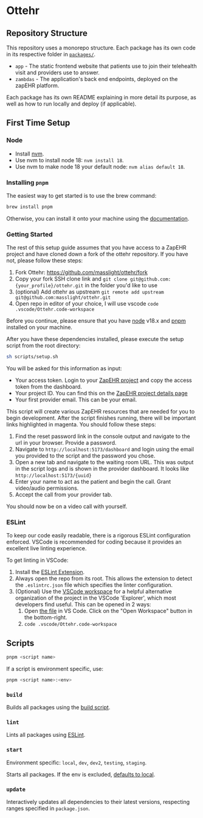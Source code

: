 # Ottehr

## Repository Structure

This repository uses a monorepo structure. Each package has its own code in its respective folder in [`packages/`](./packages/).

- `app` - The static frontend website that patients use to join their telehealth visit and providers use to answer.
- `zambdas` - The application's back end endpoints, deployed on the zapEHR platform.

Each package has its own README explaining in more detail its purpose, as well as how to run locally and deploy (if applicable).

## First Time Setup

### Node

- Install [nvm](https://github.com/nvm-sh/nvm#installing-and-updating).
- Use nvm to install node 18: `nvm install 18`.
- Use nvm to make node 18 your default node: `nvm alias default 18`.

### Installing `pnpm`

The easiest way to get started is to use the brew command:

```bash
brew install pnpm
```

Otherwise, you can install it onto your machine using the [documentation](https://pnpm.io/installation).

### Getting Started

The rest of this setup guide assumes that you have access to a ZapEHR project and have cloned down a fork of the ottehr repository. If you have not, please follow these steps:

1. Fork Ottehr: https://github.com/masslight/ottehr/fork
2. Copy your fork SSH clone link and `git clone git@github.com:{your_profile}/ottehr.git` in the folder you'd like to use
3. (optional) Add ottehr as upstream `git remote add upstream git@github.com:masslight/ottehr.git`
4. Open repo in editor of your choice, I will use vscode `code .vscode/Ottehr.code-workspace`

Before you continue, please ensure that you have [node](#node) v18.x and [pnpm](#installing-pnpm) installed on your machine.

After you have these dependencies installed, please execute the setup script from the root directory:

```bash
sh scripts/setup.sh
```

You will be asked for this information as input:

- Your access token. Login to your [ZapEHR project](https://console.zapehr.com) and copy the access token from the dashboard.
- Your project ID. You can find this on the [ZapEHR project details page](https://console.zapehr.com)
- Your first provider email. This can be your email.

This script will create various ZapEHR resources that are needed for you to begin development. After the script finishes running, there will be important links highlighted in magenta. You should follow these steps:

1. Find the reset password link in the console output and navigate to the url in your browser. Provide a password.
2. Navigate to `http://localhost:5173/dashboard` and login using the email you provided to the script and the password you chose.
3. Open a new tab and navigate to the waiting room URL. This was output in the script logs and is shown in the provider dashboard. It looks like `http://localhost:5173/{uuid}`
4. Enter your name to act as the patient and begin the call. Grant video/audio permissions.
5. Accept the call from your provider tab.

You should now be on a video call with yourself.

### ESLint

To keep our code easily readable, there is a rigorous ESLint configuration enforced. VSCode is recommended for coding because it provides an excellent live linting experience.

To get linting in VSCode:

1. Install the [ESLint Extension](https://marketplace.visualstudio.com/items?itemName=dbaeumer.vscode-eslint).
2. Always open the repo from its root. This allows the extension to detect the `.eslintrc.json` file which specifies the linter configuration.
3. (Optional) Use the [VSCode workspace](./.vscode/Ottehr.code-workspace) for a helpful alternative organization of the project in the VSCode 'Explorer', which most developers find useful. This can be opened in 2 ways:
   1. Open [the file](./.vscode/Ottehr.code-workspace) in VS Code. Click on the "Open Workspace" button in the bottom-right.
   2. `code .vscode/Ottehr.code-workspace`

## Scripts

```sh
pnpm <script name>
```

If a script is environment specific, use:

```sh
pnpm <script name>:<env>
```

### `build`

Builds all packages using the [build script](./scripts/build.sh).

### `lint`

Lints all packages using [ESLint](https://eslint.org/).

### `start`

Environment specific: `local`, `dev`, `dev2`, `testing`, `staging`.

Starts all packages. If the env is excluded, [defaults to local](#getting-started).

### `update`

Interactively updates all dependencies to their latest versions, respecting ranges specified in `package.json`.
